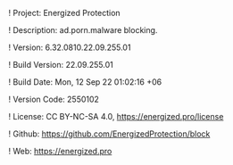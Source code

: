 ! Project: Energized Protection

! Description: ad.porn.malware blocking.

! Version: 6.32.0810.22.09.255.01

! Build Version: 22.09.255.01

! Build Date: Mon, 12 Sep 22 01:02:16 +06

! Version Code: 2550102

! License: CC BY-NC-SA 4.0, https://energized.pro/license

! Github: https://github.com/EnergizedProtection/block

! Web: https://energized.pro
